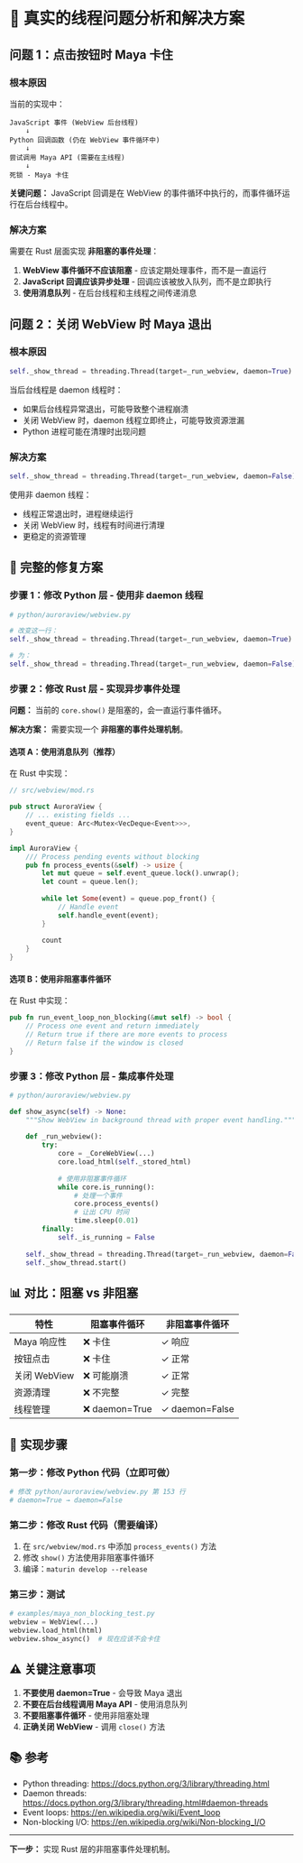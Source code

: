 # 🔴 真实的线程问题分析和解决方案

## 问题 1：点击按钮时 Maya 卡住

### 根本原因

当前的实现中：

```
JavaScript 事件 (WebView 后台线程)
    ↓
Python 回调函数 (仍在 WebView 事件循环中)
    ↓
尝试调用 Maya API (需要在主线程)
    ↓
死锁 - Maya 卡住
```

**关键问题：** JavaScript 回调是在 WebView 的事件循环中执行的，而事件循环运行在后台线程中。

### 解决方案

需要在 Rust 层面实现 **非阻塞的事件处理**：

1. **WebView 事件循环不应该阻塞** - 应该定期处理事件，而不是一直运行
2. **JavaScript 回调应该异步处理** - 回调应该被放入队列，而不是立即执行
3. **使用消息队列** - 在后台线程和主线程之间传递消息

## 问题 2：关闭 WebView 时 Maya 退出

### 根本原因

```python
self._show_thread = threading.Thread(target=_run_webview, daemon=True)
```

当后台线程是 daemon 线程时：
- 如果后台线程异常退出，可能导致整个进程崩溃
- 关闭 WebView 时，daemon 线程立即终止，可能导致资源泄漏
- Python 进程可能在清理时出现问题

### 解决方案

```python
self._show_thread = threading.Thread(target=_run_webview, daemon=False)
```

使用非 daemon 线程：
- 线程正常退出时，进程继续运行
- 关闭 WebView 时，线程有时间进行清理
- 更稳定的资源管理

## 🎯 完整的修复方案

### 步骤 1：修改 Python 层 - 使用非 daemon 线程

```python
# python/auroraview/webview.py

# 改变这一行：
self._show_thread = threading.Thread(target=_run_webview, daemon=True)

# 为：
self._show_thread = threading.Thread(target=_run_webview, daemon=False)
```

### 步骤 2：修改 Rust 层 - 实现异步事件处理

**问题：** 当前的 `core.show()` 是阻塞的，会一直运行事件循环。

**解决方案：** 需要实现一个 **非阻塞的事件处理机制**。

#### 选项 A：使用消息队列（推荐）

在 Rust 中实现：

```rust
// src/webview/mod.rs

pub struct AuroraView {
    // ... existing fields ...
    event_queue: Arc<Mutex<VecDeque<Event>>>,
}

impl AuroraView {
    /// Process pending events without blocking
    pub fn process_events(&self) -> usize {
        let mut queue = self.event_queue.lock().unwrap();
        let count = queue.len();
        
        while let Some(event) = queue.pop_front() {
            // Handle event
            self.handle_event(event);
        }
        
        count
    }
}
```

#### 选项 B：使用非阻塞事件循环

在 Rust 中实现：

```rust
pub fn run_event_loop_non_blocking(&mut self) -> bool {
    // Process one event and return immediately
    // Return true if there are more events to process
    // Return false if the window is closed
}
```

### 步骤 3：修改 Python 层 - 集成事件处理

```python
# python/auroraview/webview.py

def show_async(self) -> None:
    """Show WebView in background thread with proper event handling."""
    
    def _run_webview():
        try:
            core = _CoreWebView(...)
            core.load_html(self._stored_html)
            
            # 使用非阻塞事件循环
            while core.is_running():
                # 处理一个事件
                core.process_events()
                # 让出 CPU 时间
                time.sleep(0.01)
        finally:
            self._is_running = False
    
    self._show_thread = threading.Thread(target=_run_webview, daemon=False)
    self._show_thread.start()
```

## 📊 对比：阻塞 vs 非阻塞

| 特性 | 阻塞事件循环 | 非阻塞事件循环 |
|------|-----------|------------|
| Maya 响应性 | ❌ 卡住 | ✓ 响应 |
| 按钮点击 | ❌ 卡住 | ✓ 正常 |
| 关闭 WebView | ❌ 可能崩溃 | ✓ 正常 |
| 资源清理 | ❌ 不完整 | ✓ 完整 |
| 线程管理 | ❌ daemon=True | ✓ daemon=False |

## 🔧 实现步骤

### 第一步：修改 Python 代码（立即可做）

```bash
# 修改 python/auroraview/webview.py 第 153 行
# daemon=True → daemon=False
```

### 第二步：修改 Rust 代码（需要编译）

1. 在 `src/webview/mod.rs` 中添加 `process_events()` 方法
2. 修改 `show()` 方法使用非阻塞事件循环
3. 编译：`maturin develop --release`

### 第三步：测试

```python
# examples/maya_non_blocking_test.py
webview = WebView(...)
webview.load_html(html)
webview.show_async()  # 现在应该不会卡住
```

## ⚠️ 关键注意事项

1. **不要使用 daemon=True** - 会导致 Maya 退出
2. **不要在后台线程调用 Maya API** - 使用消息队列
3. **不要阻塞事件循环** - 使用非阻塞处理
4. **正确关闭 WebView** - 调用 `close()` 方法

## 📚 参考

- Python threading: https://docs.python.org/3/library/threading.html
- Daemon threads: https://docs.python.org/3/library/threading.html#daemon-threads
- Event loops: https://en.wikipedia.org/wiki/Event_loop
- Non-blocking I/O: https://en.wikipedia.org/wiki/Non-blocking_I/O

---

**下一步：** 实现 Rust 层的非阻塞事件处理机制。

